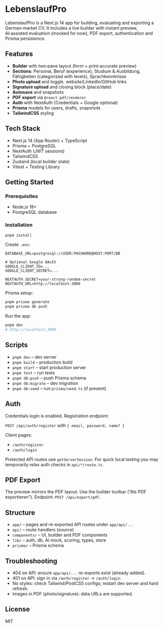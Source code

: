 # LebenslaufPro

LebenslaufPro is a Next.js 14 app for building, evaluating and exporting a German‑market CV. It includes a live builder with instant preview, AI‑assisted evaluation (mocked for now), PDF export, authentication and Prisma persistence.

## Features

- **Builder** with two‑pane layout (form + print‑accurate preview)
- **Sections**: Personal, Beruf (experience), Studium & Ausbildung, Fähigkeiten (categorized with levels), Sprachkenntnisse
- **Photo upload** and toggle, website/LinkedIn/GitHub links
- **Signature upload** and closing block (place/date)
- **Autosave** and snapshots
- **PDF export** via `@react-pdf/renderer`
- **Auth** with NextAuth (Credentials + Google optional)
- **Prisma** models for users, drafts, snapshots
- **TailwindCSS** styling

## Tech Stack

- Next.js 14 (App Router) + TypeScript
- Prisma + PostgreSQL
- NextAuth (JWT sessions)
- TailwindCSS
- Zustand (local builder state)
- Vitest + Testing Library

## Getting Started

### Prerequisites

- Node.js 18+
- PostgreSQL database

### Installation

```bash
pnpm install
```

Create `.env`:

```
DATABASE_URL=postgresql://USER:PASSWORD@HOST:PORT/DB

# Optional Google OAuth
GOOGLE_CLIENT_ID=...
GOOGLE_CLIENT_SECRET=...

NEXTAUTH_SECRET=your-strong-random-secret
NEXTAUTH_URL=http://localhost:3000
```

Prisma setup:

```bash
pnpm prisma generate
pnpm prisma db push
```

Run the app:

```bash
pnpm dev
# http://localhost:3000
```

## Scripts

- `pnpm dev` – dev server
- `pnpm build` – production build
- `pnpm start` – start production server
- `pnpm test` – run tests
- `pnpm db:push` – push Prisma schema
- `pnpm db:migrate` – dev migration
- `pnpm db:seed` – run `prisma/seed.ts` (if present)

## Auth

Credentials login is enabled. Registration endpoint:

`POST /api/auth/register` with `{ email, password, name? }`

Client pages:

- `/auth/register`
- `/auth/login`

Protected API routes use `getServerSession`. For quick local testing you may temporarily relax auth checks in `api/*/route.ts`.

## PDF Export

The preview mirrors the PDF layout. Use the builder toolbar (“Als PDF exportieren”). Endpoint: `POST /api/export/pdf`.

## Structure

- `app/` – pages and re-exported API routes under `app/api/...`
- `api/` – route handlers (source)
- `components/` – UI, builder and PDF components
- `lib/` – auth, db, AI mock, scoring, types, store
- `prisma/` – Prisma schema

## Troubleshooting

- 404 on API: ensure `app/api/...` re-exports exist (already added).
- 401 on API: sign in via `/auth/register` → `/auth/login`.
- No styles: check Tailwind/PostCSS configs; restart dev server and hard refresh.
- Images in PDF (photo/signature): data URLs are supported.

## License

MIT
